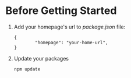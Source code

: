 # Before Getting Started

1.  Add your homepage's url to _package.json_ file:

        {
                "homepage": "your-home-url",
        }

2.  Update your packages

        npm update
